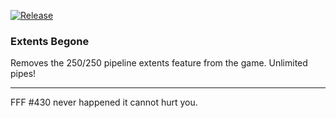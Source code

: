 [![Release](https://github.com/notnotmelon/extents-begone/actions/workflows/release.yml/badge.svg?branch=main)](https://github.com/notnotmelon/extents-begone/actions/workflows/release.yml)

### Extents Begone

Removes the 250/250 pipeline extents feature from the game.
Unlimited pipes!

---

FFF #430 never happened it cannot hurt you.
